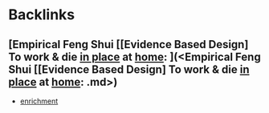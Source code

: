 
# Backlinks
## [Empirical Feng Shui [[Evidence Based Design] To work & die [in place](<in place.md>) at [home](<home.md>): ](<Empirical Feng Shui [[Evidence Based Design] To work & die [in place](<in place.md>) at [home](<home.md>): .md>)
- [enrichment](<enrichment.md>)

